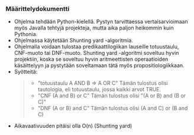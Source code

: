 ### Määrittelydokumentti

- Ohjelma tehdään Python-kielellä. Pystyn tarvittaessa vertaisarvioimaan myös Javalla tehtyjä projekteja, mutta aika paljon heikommin kuin Pythonia.
- Ohjelmassa käytetään Shunting yard -algoritmia.
- Ohjelmalla voidaan tulostaa predikaattilogiikan lauseille totuustaulu, CNF-muoto tai DNF-muoto. Shunting yard -algoritmi soveltuu hyvin projektiin, koska se soveltuu hyvin aritmeettisten operaatioiden käsäittelyyn ja pystytään soveltamaan tätä myös propositiologiikkaan.
- Syötteitä:
  > - "totuustaulu A AND B => A OR C" Tämän tulostus olisi tautologia, eli totuustaulu, jossa kaikki arvot TRUE.
  > - "CNF (A and B) or C" Tämän tulostus olisi "(A or B) and (B or C)"
  > - "DNF (A or B) and C" Tämän tulostus olisi (A and C) or (B and C)
- Aikavaativuuden pitäisi olla O(n) (Shunting yard)
